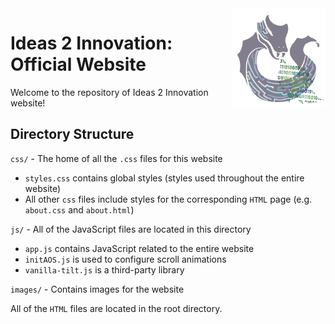 <img alt="CS Club Logo" src="images/logo-transparent.png" align="right" width="150px"/>

# Ideas 2 Innovation: Official Website

Welcome to the repository of Ideas 2 Innovation website!

## Directory Structure

`css/` - The home of all the `.css` files for this website

- `styles.css` contains global styles (styles used throughout the entire website)
- All other `css` files include styles for the corresponding `HTML` page (e.g. `about.css` and `about.html`)

`js/` - All of the JavaScript files are located in this directory

- `app.js` contains JavaScript related to the entire website
- `initAOS.js` is used to configure scroll animations
- `vanilla-tilt.js` is a third-party library

`images/` - Contains images for the website

All of the `HTML` files are located in the root directory.
